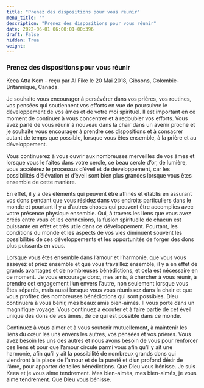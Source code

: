 ```yaml
---
title: "Prenez des dispositions pour vous réunir"
menu_title: ""
description: "Prenez des dispositions pour vous réunir"
date: 2022-06-01 06:00:01+00:396
draft: False
hidden: True
weight:
---
```

### Prenez des dispositions pour vous réunir

Keea Atta Kem - reçu par Al Fike le 20 Mai 2018, Gibsons, Colombie-Britannique, Canada.

Je souhaite vous encourager à persévérer dans vos prières, vos routines, vos pensées qui soutiennent vos efforts en vue de poursuivre le développement de vos âmes et de votre moi spirituel. Il est important en ce moment de continuer à vous concentrer et à redoubler vos efforts. Vous avez parlé de vous réunir à nouveau dans la chair dans un avenir proche et je souhaite vous encourager à prendre ces dispositions et à consacrer autant de temps que possible, lorsque vous êtes ensemble, à la prière et au développement.

Vous continuerez à vous ouvrir aux nombreuses merveilles de vos âmes et lorsque vous le faites dans votre cercle, ce beau cercle d’or, de lumière, vous accélérez le processus d’éveil et de développement, car les possibilités d’élévation et d’éveil sont bien plus grandes lorsque vous êtes ensemble de cette manière.

En effet, il y a des éléments qui peuvent être affinés et établis en assurant vos dons pendant que vous résidez dans vos endroits particuliers dans le monde et pourtant il y a d’autres choses qui peuvent être accomplies avec votre présence physique ensemble. Oui, à travers les liens que vous avez créés entre vous et les connexions, la fusion spirituelle de chacun est puissante en effet et très utile dans ce développement. Pourtant, les conditions du monde et les aspects de vos vies diminuent souvent les possibilités de ces développements et les opportunités de forger des dons plus puissants en vous.

Lorsque vous êtes ensemble dans l’amour et l’harmonie, que vous vous asseyez et priez ensemble et que vous travaillez ensemble, il y a en effet de grands avantages et de nombreuses bénédictions, et cela est nécessaire en ce moment. Je vous encourage donc, mes amis, à chercher à vous réunir, à prendre cet engagement l’un envers l’autre, non seulement lorsque vous êtes séparés, mais aussi lorsque vous vous réunissez dans la chair et que vous profitez des nombreuses bénédictions qui sont possibles. Dieu continuera à vous bénir, mes beaux amis bien-aimés. Il vous porte dans un magnifique voyage. Vous continuez à écouter et à faire partie de cet éveil unique des dons de vos âmes, de ce qui est possible dans ce monde.

Continuez à vous aimer et à vous soutenir mutuellement, à maintenir les liens du cœur les uns envers les autres, vos pensées et vos prières. Vous avez besoin les uns des autres et nous avons besoin de vous pour renforcer ces liens et pour que l’amour circule parmi vous afin qu’il y ait une harmonie, afin qu’il y ait la possibilité de nombreux grands dons qui viendront à la place de l’amour et de la pureté et d’un profond désir de l’âme, pour apporter de telles bénédictions. Que Dieu vous bénisse. Je suis Keea et je vous aime tendrement. Mes bien-aimés, mes bien-aimés, je vous aime tendrement. Que Dieu vous bénisse.
